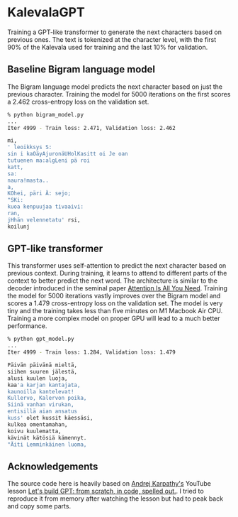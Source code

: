 # KalevalaGPT

Training a GPT-like transformer to generate the next characters based on previous ones. The text is tokenized at the character level, with the first 90% of the Kalevala used for training and the last 10% for validation.

## Baseline Bigram language model

The Bigram language model predicts the next character based on just the previous character. Training the model for 5000 iterations on the first scores a 2.462 cross-entropy loss on the validation set.

```zsh
% python bigram_model.py
...
Iter 4999 - Train loss: 2.471, Validation loss: 2.462

mi,
' leoikksys S:
sin i kaOäyAjuronäUHolKasitt oi Je oan
tutuenen ma:algLeni pä roi
katt,
sa:
naura!masta..
a,
KOhei, päri Ä: sejo;
"SKi:
kuoa kenpuujaa tivaaivi:
ran,
jHhän velennetatu' rsi,
koilunj
```

## GPT-like transformer

This transformer uses self-attention to predict the next character based on previous context. During training, it learns to attend to different parts of the context to better predict the next word. The architecture is similar to the decoder introduced in the seminal paper [Attention Is All You Need](https://proceedings.neurips.cc/paper_files/paper/2017/file/3f5ee243547dee91fbd053c1c4a845aa-Paper.pdf). Training the model for 5000 iterations vastly improves over the Bigram model and scores a 1.479 cross-entropy loss on the validation set. The model is very tiny and the training takes less than five minutes on M1 Macbook Air CPU.  Training a more complex model on proper GPU will lead to a much better performance.

```zsh
% python gpt_model.py
...                                                                                             
Iter 4999 - Train loss: 1.284, Validation loss: 1.479

Päivän päivänä mieltä,
siihen suuren jälestä,
alusi kuulen luoja,
kaa'a karjan kantajata,
kaunoilla kantelevat!
Kullervo, Kalervon poika,
Siinä vanhan virukan,
entisillä aian ansatus
kuss' olet kussit käessäsi,
kulkea omentamahan,
koivu kuulematta,
kävinät kätösiä kämennyt.
"Äiti Lemminkäinen luoma,
```


## Acknowledgements

The source code here is heavily based on [Andrej Karpathy's](https://github.com/karpathy) YouTube lesson [Let's build GPT: from scratch, in code, spelled out.](https://www.youtube.com/watch?v=kCc8FmEb1nY). I tried to reproduce it from memory after watching the lesson but had to peak back and copy some parts.
